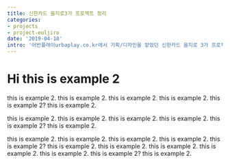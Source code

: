 ```yaml
---
title: 신한카드 을지로3가 프로젝트 정리
categories:
- projects
- project-euljiro
date: '2019-04-18'
intro: '어반플레이urbaplay.co.kr에서 기획/디자인을 맡았던 신한카드 을지로 3가 프로젝트에 대한 정리입니다.'
---
```


# Hi this is example 2

this is example 2. this is example 2. this is example 2. this is example 2. this is example 2? this is example 2.

this is example 2. this is example 2. this is example 2. this is example 2. this is example 2? this is example 2.

this is example 2. this is example 2. this is example 2. this is example 2. this is example 2? this is example 2. this is example 2. this is example 2. this is example 2. this is example 2. this is example 2? this is example 2.